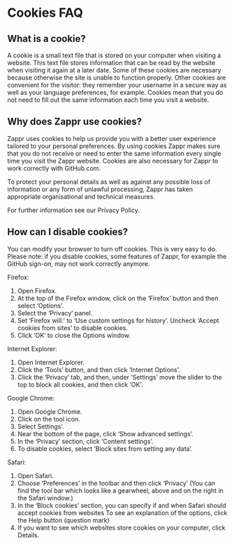 # Cookies FAQ

## What is a cookie?

A cookie is a small text file that is stored on your computer when visiting a website. This text file stores information that can be read by the website when visiting it again at a later date. Some of these cookies are necessary because otherwise the site is unable to function properly. Other cookies are convenient for the visitor: they remember your username in a secure way as well as your language preferences, for example. Cookies mean that you do not need to fill out the same information each time you visit a website.

## Why does Zappr use cookies?

Zappr uses cookies to help us provide you with a better user experience tailored to your personal preferences. By using cookies Zappr makes sure that you do not receive or need to enter the same information every single time you visit the Zappr website. Cookies are also necessary for Zappr to work correctly with GitHub.com.

To protect your personal details as well as against any possible loss of information or any form of unlawful processing, Zappr has taken appropriate organisational and technical measures.

For further information see our Privacy Policy.

## How can I disable cookies?

You can modify your browser to turn off cookies. This is very easy to do. Please note: if you disable cookies, some features of Zappr, for example the GitHub sign-on, may not work correctly anymore.

Firefox:

1. Open Firefox.
2. At the top of the Firefox window, click on the ‘Firefox’ button and then select ‘Options’.
3. Select the ‘Privacy’ panel.
4. Set ‘Firefox will:’ to ‘Use custom settings for history’. Uncheck ‘Accept cookies from sites’ to disable cookies.
5. Click ‘OK’ to close the Options window.

Internet Explorer:

1. Open Internet Explorer.
2. Click the ‘Tools’ button, and then click ‘Internet Options’.
3. Click the ‘Privacy’ tab, and then, under ‘Settings’ move the slider to the top to block all cookies, and then click ‘OK’.

Google Chrome:

1. Open Google Chrome.
2. Click on the tool icon.
3. Select Settings’.
4. Near the bottom of the page, click ‘Show advanced settings’.
5. In the ‘Privacy’ section, click ‘Content settings’.
6. To disable cookies, select ‘Block sites from setting any data’.

Safari:

1. Open Safari.
2. Choose ‘Preferences’ in the toolbar and then click ‘Privacy’ (You can find the tool bar which looks like a gearwheel, above and on the right in the Safari window.)
3. In the ‘Block cookies’ section, you can specify if and when Safari should accept cookies from websites To see an explanation of the options, click the Help button (question mark)
4. If you want to see which websites store cookies on your computer, click Details.
